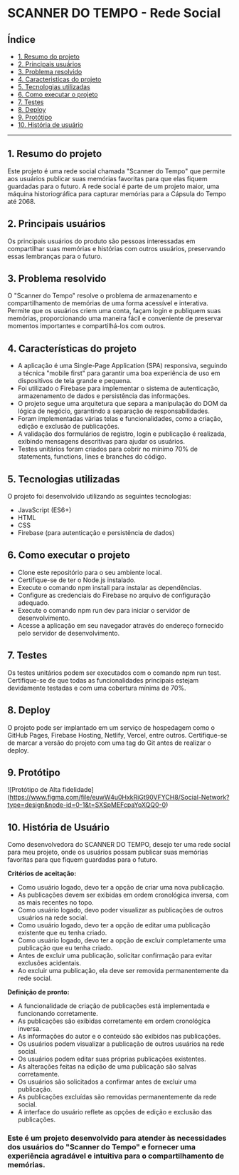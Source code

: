 # SCANNER DO TEMPO - Rede Social

## Índice

* [1. Resumo do projeto](#1-resumo-do-projeto)
* [2. Principais usuários](#2-principais-usuarios)
* [3. Problema resolvido](#3-problema-resolvido)
* [4. Caracteristicas do projeto](#4-caracteristicas-do-projeto)
* [5. Tecnologias utilizadas](#5-tecnologias-utilizadas)
* [6. Como executar o projeto](#6-como-executar-o-projeto)
* [7. Testes](#7-testes)
* [8. Deploy](#8-deploy)
* [9. Protótipo](#9-prototipo)
* [10. História de usuário](#10-historia-de-usuario)

***

## 1. Resumo do projeto

Este projeto é uma rede social chamada "Scanner do Tempo" que permite aos usuários publicar suas memórias favoritas para que elas fiquem guardadas para o futuro. A rede social é parte de um projeto maior, uma máquina historiográfica para capturar memórias para a Cápsula do Tempo até 2068.

## 2. Principais usuários

Os principais usuários do produto são pessoas interessadas em compartilhar suas memórias e histórias com outros usuários, preservando essas lembranças para o futuro.

## 3. Problema resolvido

O "Scanner do Tempo" resolve o problema de armazenamento e compartilhamento de memórias de uma forma acessível e interativa. Permite que os usuários criem uma conta, façam login e publiquem suas memórias, proporcionando uma maneira fácil e conveniente de preservar momentos importantes e compartilhá-los com outros.

## 4. Características do projeto

- A aplicação é uma Single-Page Application (SPA) responsiva, seguindo a técnica "mobile first" para garantir uma boa experiência de uso em dispositivos de tela grande e pequena.
- Foi utilizado o Firebase para implementar o sistema de autenticação, armazenamento de dados e persistência das informações.
- O projeto segue uma arquitetura que separa a manipulação do DOM da lógica de negócio, garantindo a separação de responsabilidades.
- Foram implementadas várias telas e funcionalidades, como a criação, edição e exclusão de publicações.
- A validação dos formulários de registro, login e publicação é realizada, exibindo mensagens descritivas para ajudar os usuários.
- Testes unitários foram criados para cobrir no mínimo 70% de statements, functions, lines e branches do código.

## 5. Tecnologias utilizadas

O projeto foi desenvolvido utilizando as seguintes tecnologias:

- JavaScript (ES6+)
- HTML
- CSS
- Firebase (para autenticação e persistência de dados)

## 6. Como executar o projeto

- Clone este repositório para o seu ambiente local.
- Certifique-se de ter o Node.js instalado.
- Execute o comando npm install para instalar as dependências.
- Configure as credenciais do Firebase no arquivo de configuração adequado.
- Execute o comando npm run dev para iniciar o servidor de desenvolvimento.
- Acesse a aplicação em seu navegador através do endereço fornecido pelo servidor de desenvolvimento.

## 7. Testes

Os testes unitários podem ser executados com o comando npm run test. Certifique-se de que todas as funcionalidades principais estejam devidamente testadas e com uma cobertura mínima de 70%.

## 8. Deploy

O projeto pode ser implantado em um serviço de hospedagem como o GitHub Pages, Firebase Hosting, Netlify, Vercel, entre outros. Certifique-se de marcar a versão do projeto com uma tag do Git antes de realizar o deploy.

## 9. Protótipo

![Protótipo de Alta fidelidade] (https://www.figma.com/file/euwW4u0HxkRiGt90VFYCH8/Social-Network?type=design&node-id=0-1&t=SXSpMEFcpaYoXQQ0-0)

## 10. História de Usuário 

Como desenvolvedora do SCANNER DO TEMPO, desejo ter uma rede social para meu projeto, onde os usuários possam publicar suas memórias favoritas para que fiquem guardadas para o futuro.

   **Critérios de aceitação:** 
- Como usuário logado, devo ter a opção de criar uma nova publicação.
- As publicações devem ser exibidas em ordem cronológica inversa, com as mais recentes no topo.
- Como usuário logado, devo poder visualizar as publicações de outros usuários na rede social.
- Como usuário logado, devo ter a opção de editar uma publicação existente que eu tenha criado.
- Como usuário logado, devo ter a opção de excluir completamente uma publicação que eu tenha criado.
- Antes de excluir uma publicação, solicitar confirmação para evitar exclusões acidentais.
- Ao excluir uma publicação, ela deve ser removida permanentemente da rede social.


**Definição de pronto:**
- A funcionalidade de criação de publicações está implementada e funcionando corretamente.
- As publicações são exibidas corretamente em ordem cronológica inversa.
- As informações do autor e o conteúdo são exibidos nas publicações.
- Os usuários podem visualizar a publicação de outros usuários na rede social.
- Os usuários podem editar suas próprias publicações existentes.
- As alterações feitas na edição de uma publicação são salvas corretamente.
- Os usuários são solicitados a confirmar antes de excluir uma publicação.
- As publicações excluídas são removidas permanentemente da rede social.
- A interface do usuário reflete as opções de edição e exclusão das publicações.


### Este é um projeto desenvolvido para atender às necessidades dos usuários do "Scanner do Tempo" e fornecer uma experiência agradável e intuitiva para o compartilhamento de memórias.
